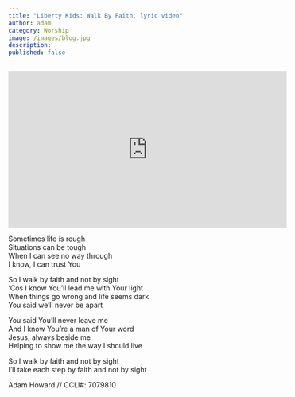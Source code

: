```yaml
---
title: "Liberty Kids: Walk By Faith, lyric video"
author: adam
category: Worship
image: /images/blog.jpg
description: 
published: false
---
```


<iframe width="560" height="315" src="https://www.youtube.com/embed/_8qDBpwvZhY" frameborder="0" allowfullscreen></iframe>

Sometimes life is rough  
Situations can be tough  
When I can see no way through  
I know, I can trust You  

So I walk by faith and not by sight  
‘Cos I know You’ll lead me with Your light  
When things go wrong and life seems dark  
You said we’ll never be apart  

You said You’ll never leave me  
And I know You’re a man of Your word  
Jesus, always beside me  
Helping to show me the way I should live  

So I walk by faith and not by sight  
I’ll take each step by faith and not by sight  

Adam Howard // CCLI#: 7079810
